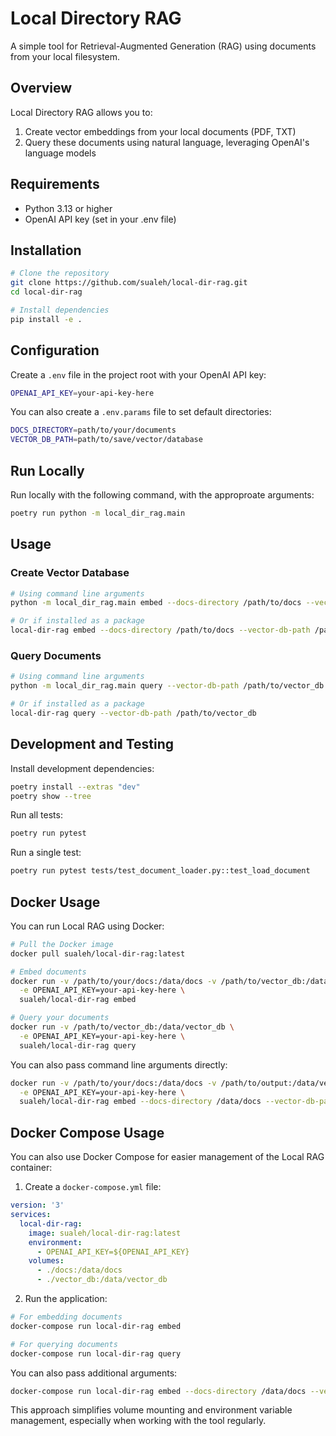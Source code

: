 # Local Directory RAG

A simple tool for Retrieval-Augmented Generation (RAG) using documents from your local filesystem.

## Overview

Local Directory RAG allows you to:

1. Create vector embeddings from your local documents (PDF, TXT)
2. Query these documents using natural language, leveraging OpenAI's language models

## Requirements

- Python 3.13 or higher
- OpenAI API key (set in your .env file)

## Installation

```bash
# Clone the repository
git clone https://github.com/sualeh/local-dir-rag.git
cd local-dir-rag

# Install dependencies
pip install -e .
```

## Configuration

Create a `.env` file in the project root with your OpenAI API key:

```bash
OPENAI_API_KEY=your-api-key-here
```

You can also create a `.env.params` file to set default directories:

```bash
DOCS_DIRECTORY=path/to/your/documents
VECTOR_DB_PATH=path/to/save/vector/database
```

## Run Locally

Run locally with the following command, with the approproate arguments:

```bash
poetry run python -m local_dir_rag.main
```

## Usage

### Create Vector Database

```bash
# Using command line arguments
python -m local_dir_rag.main embed --docs-directory /path/to/docs --vector-db-path /path/to/vector_db

# Or if installed as a package
local-dir-rag embed --docs-directory /path/to/docs --vector-db-path /path/to/vector_db
```

### Query Documents

```bash
# Using command line arguments
python -m local_dir_rag.main query --vector-db-path /path/to/vector_db

# Or if installed as a package
local-dir-rag query --vector-db-path /path/to/vector_db
```

## Development and Testing

Install development dependencies:

```bash
poetry install --extras "dev"
poetry show --tree
```

Run all tests:

```bash
poetry run pytest
```

Run a single test:

```bash
poetry run pytest tests/test_document_loader.py::test_load_document
```


## Docker Usage

You can run Local RAG using Docker:

```bash
# Pull the Docker image
docker pull sualeh/local-dir-rag:latest

# Embed documents
docker run -v /path/to/your/docs:/data/docs -v /path/to/vector_db:/data/vector_db \
  -e OPENAI_API_KEY=your-api-key-here \
  sualeh/local-dir-rag embed

# Query your documents
docker run -v /path/to/vector_db:/data/vector_db \
  -e OPENAI_API_KEY=your-api-key-here \
  sualeh/local-dir-rag query
```

You can also pass command line arguments directly:

```bash
docker run -v /path/to/your/docs:/data/docs -v /path/to/output:/data/vector_db \
  -e OPENAI_API_KEY=your-api-key-here \
  sualeh/local-dir-rag embed --docs-directory /data/docs --vector-db-path /data/vector_db
```

## Docker Compose Usage

You can also use Docker Compose for easier management of the Local RAG container:

1. Create a `docker-compose.yml` file:

```yaml
version: '3'
services:
  local-dir-rag:
    image: sualeh/local-dir-rag:latest
    environment:
      - OPENAI_API_KEY=${OPENAI_API_KEY}
    volumes:
      - ./docs:/data/docs
      - ./vector_db:/data/vector_db
```

2. Run the application:

```bash
# For embedding documents
docker-compose run local-dir-rag embed

# For querying documents
docker-compose run local-dir-rag query
```

You can also pass additional arguments:

```bash
docker-compose run local-dir-rag embed --docs-directory /data/docs --vector-db-path /data/vector_db
```

This approach simplifies volume mounting and environment variable management, especially when working with the tool regularly.
